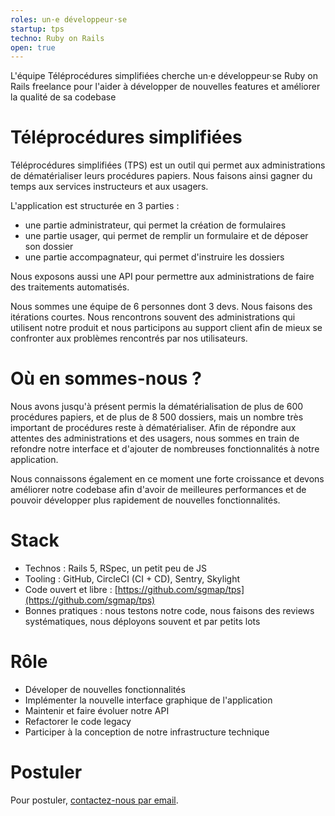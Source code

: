 ```yaml
---
roles: un·e développeur·se
startup: tps
techno: Ruby on Rails
open: true
---
```


L'équipe Téléprocédures simplifiées cherche un·e développeur·se Ruby on Rails freelance pour l'aider à développer de nouvelles features et améliorer la qualité de sa codebase

<!--more-->

# Téléprocédures simplifiées

Téléprocédures simplifiées (TPS) est un outil qui permet aux administrations de dématérialiser leurs procédures papiers. Nous faisons ainsi gagner du temps aux services instructeurs et aux usagers.

L'application est structurée en 3 parties :
- une partie administrateur, qui permet la création de formulaires
- une partie usager, qui permet de remplir un formulaire et de déposer son dossier
- une partie accompagnateur, qui permet d'instruire les dossiers

Nous exposons aussi une API pour permettre aux administrations de faire des traitements automatisés.

Nous sommes une équipe de 6 personnes dont 3 devs. Nous faisons des itérations courtes. Nous rencontrons souvent des administrations qui utilisent notre produit et nous participons au support client afin de mieux se confronter aux problèmes rencontrés par nos utilisateurs.

# Où en sommes-nous ?

Nous avons jusqu'à présent permis la dématérialisation de plus de 600 procédures papiers, et de plus de 8 500 dossiers, mais un nombre très important de procédures reste à dématérialiser. Afin de répondre aux attentes des administrations et des usagers, nous sommes en train de refondre notre interface et d'ajouter de nombreuses fonctionnalités à notre application.

Nous connaissons également en ce moment une forte croissance et devons améliorer notre codebase afin d'avoir de meilleures performances et de pouvoir développer plus rapidement de nouvelles fonctionnalités.

# Stack

- Technos : Rails 5, RSpec, un petit peu de JS
- Tooling : GitHub, CircleCI (CI + CD), Sentry, Skylight
- Code ouvert et libre : [https://github.com/sgmap/tps](https://github.com/sgmap/tps)
- Bonnes pratiques : nous testons notre code, nous faisons des reviews systématiques, nous déployons souvent et par petits lots

# Rôle

- Déveloper de nouvelles fonctionnalités
- Implémenter la nouvelle interface graphique de l'application
- Maintenir et faire évoluer notre API
- Refactorer le code legacy
- Participer à la conception de notre infrastructure technique

# Postuler

Pour postuler, [contactez-nous par email](mailto:contact@tps.apientreprise.fr).
